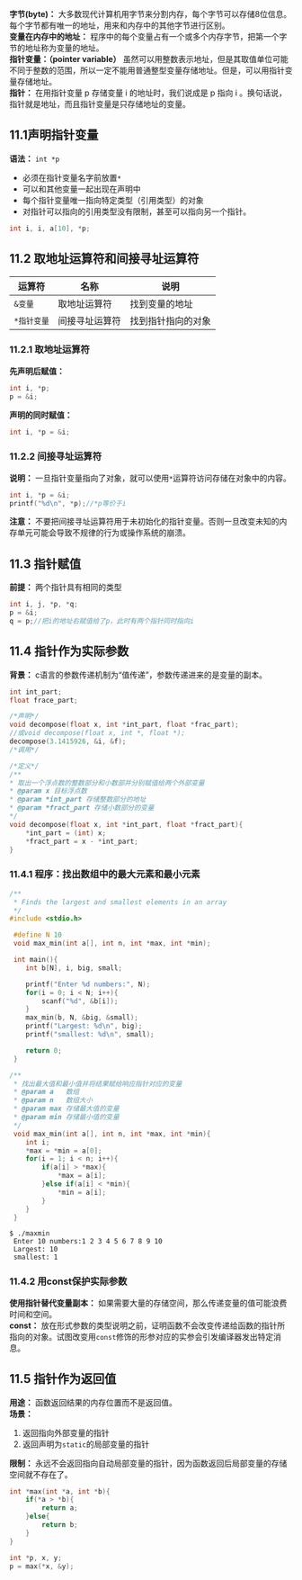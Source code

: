 **字节(byte)：** 大多数现代计算机用字节来分割内存，每个字节可以存储8位信息。每个字节都有唯一的地址，用来和内存中的其他字节进行区别。  
**变量在内存中的地址：** 程序中的每个变量占有一个或多个内存字节，把第一个字节的地址称为变量的地址。  
**指针变量：（pointer variable）** 虽然可以用整数表示地址，但是其取值单位可能不同于整数的范围，所以一定不能用普通整型变量存储地址。但是，可以用指针变量存储地址。  
**指针：** 在用指针变量 p 存储变量 i 的地址时，我们说成是 p 指向 i 。换句话说，指针就是地址，而且指针变量是只存储地址的变量。

## 11.1声明指针变量

**语法：** `int *p`

+ 必须在指针变量名字前放置`*`
+ 可以和其他变量一起出现在声明中
+ 每个指针变量唯一指向特定类型（引用类型）的对象
+ 对指针可以指向的引用类型没有限制，甚至可以指向另一个指针。

```c
int i, i, a[10], *p;
```

## 11.2	取地址运算符和间接寻址运算符

|运算符|名称|说明|
|---|---|---|
|`&变量`|取地址运算符|找到变量的地址|
|`*指针变量`|间接寻址运算符|找到指针指向的对象|

### 11.2.1	取地址运算符

**先声明后赋值：**

```c
int i, *p;
p = &i;
```

**声明的同时赋值：**

```c
int i, *p = &i;
```

### 11.2.2	间接寻址运算符

**说明：** 一旦指针变量指向了对象，就可以使用`*`运算符访问存储在对象中的内容。

```c
int i, *p = &i;
printf("%d\n", *p);//*p等价于i
```

**注意：** 不要把间接寻址运算符用于未初始化的指针变量。否则一旦改变未知的内存单元可能会导致不规律的行为或操作系统的崩溃。

## 11.3	指针赋值

**前提：** 两个指针具有相同的类型

```c
int i, j, *p, *q;
p = &i;
q = p;//把i的地址右赋值给了p，此时有两个指针同时指向i
```

## 11.4	指针作为实际参数

**背景：** c语言的参数传递机制为“值传递”，参数传递进来的是变量的副本。

```c
int int_part;
float frace_part;

/*声明*/
void decompose(float x, int *int_part, float *frac_part);
//或void decompose(float x, int *, float *);
decompose(3.1415926, &i, &f);
/*调用*/

/*定义*/
/**
* 取出一个浮点数的整数部分和小数部并分别赋值给两个外部变量
* @param x 目标浮点数
* @param *int_part 存储整数部分的地址
* @param *fract_part 存储小数部分的变量
*/
void decompose(float x, int *int_part, float *fract_part){
	*int_part = (int) x;
	*fract_part = x - *int_part;
}
```

### 11.4.1	程序：找出数组中的最大元素和最小元素

```c
/**
 * Finds the largest and smallest elements in an array
 */
#include <stdio.h>

 #define N 10
 void max_min(int a[], int n, int *max, int *min);

 int main(){
 	int b[N], i, big, small;

 	printf("Enter %d numbers:", N);
 	for(i = 0; i < N; i++){
 		scanf("%d", &b[i]);
 	}
 	max_min(b, N, &big, &small);
 	printf("Largest: %d\n", big);
 	printf("smallest: %d\n", small);

 	return 0;
 }

/**
 * 找出最大值和最小值并将结果赋给响应指针对应的变量
 * @param a   数组
 * @param n   数组大小
 * @param max 存储最大值的变量
 * @param min 存储最小值的变量
 */
 void max_min(int a[], int n, int *max, int *min){
 	int i;
 	*max = *min = a[0];
 	for(i = 1; i < n; i++){
 		if(a[i] > *max){
 			*max = a[i];
 		}else if(a[i] < *min){
 			*min = a[i];
 		}
 	}
 }

```

```shell
$ ./maxmin
 Enter 10 numbers:1 2 3 4 5 6 7 8 9 10
 Largest: 10
 smallest: 1
```

### 11.4.2	用const保护实际参数

**使用指针替代变量副本：** 如果需要大量的存储空间，那么传递变量的值可能浪费时间和空间。  
**const：** 放在形式参数的类型说明之前，证明函数不会改变传递给函数的指针所指向的对象。试图改变用`const`修饰的形参对应的实参会引发编译器发出特定消息。  

## 11.5	指针作为返回值

**用途：** 函数返回结果的内存位置而不是返回值。  
**场景：**
1. 返回指向外部变量的指针
2. 返回声明为`static`的局部变量的指针

**限制：** 永远不会返回指向自动局部变量的指针，因为函数返回后局部变量的存储空间就不存在了。

```c
int *max(int *a, int *b){
	if(*a > *b){
		return a;
	}else{
		return b;
	}
}

int *p, x, y;
p = max(*x, &y);
```
